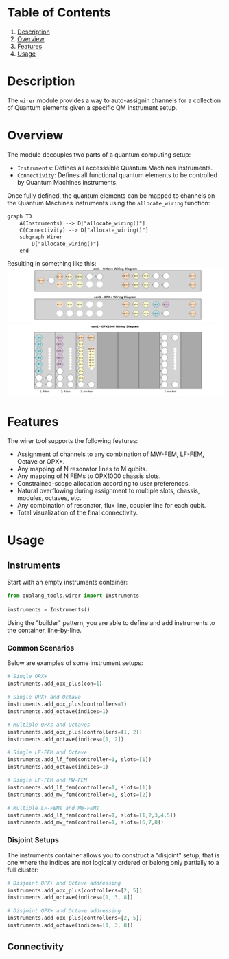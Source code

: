 # Table of Contents
1. [Description](#Description)
2. [Overview](#Overview)
3. [Features](#Features)
4. [Usage](#Usage)

# Description
The `wirer` module provides a way to auto-assignin channels for a collection of Quantum elements given a specific QM instrument setup.

# Overview
The module decouples two parts of a quantum computing setup:
 - `Instruments`: Defines all accesssible Quantum Machines instruments.
 - `Connectivity`: Defines all functional quantum elements to be controlled by Quantum Machines instruments.

Once fully defined, the quantum elements can be mapped to channels on the Quantum Machines instruments using the `allocate_wiring` function:
```mermaid
graph TD
    A(Instruments) --> D["allocate_wiring()"]
    C(Connectivity) --> D["allocate_wiring()"]
    subgraph Wirer
        D["allocate_wiring()"]
    end
```
Resulting in something like this:
![octave example](.img/overview_octave.png "Octave Example")
![opx plus example](.img/overview_opx_plus.png "OPX+ Example")
![opx1000 example](.img/overview_opx1000.png "OPX+ Example")
# Features
The wirer tool supports the following features:
 - Assignment of channels to any combination of MW-FEM, LF-FEM, Octave or OPX+.
 - Any mapping of N resonator lines to M qubits.
 - Any mapping of N FEMs to OPX1000 chassis slots.
 - Constrained-scope allocation according to user preferences.
 - Natural overflowing during assignment to multiple slots, chassis, modules, octaves, etc.
 - Any combination of resonator, flux line, coupler line for each qubit.
 - Total visualization of the final connectivity.

# Usage
## Instruments
Start with an empty instruments container:
```python
from qualang_tools.wirer import Instruments

instruments = Instruments()
```
Using the "builder" pattern, you are able to define and add instruments to the container, line-by-line. 

### Common Scenarios
Below are examples of some instrument setups:
```python
# Single OPX+
instruments.add_opx_plus(con=1)
```
```python
# Single OPX+ and Octave
instruments.add_opx_plus(controllers=1)
instruments.add_octave(indices=1)
```
```python
# Multiple OPXs and Octaves
instruments.add_opx_plus(controllers=[1, 2])
instruments.add_octave(indices=[1, 2])
```
```python
# Single LF-FEM and Octave
instruments.add_lf_fem(controller=1, slots=[1])
instruments.add_octave(indices=1)
```
```python
# Single LF-FEM and MW-FEM
instruments.add_lf_fem(controller=1, slots=[1])
instruments.add_mw_fem(controller=1, slots=[2])
```
```python
# Multiple LF-FEMs and MW-FEMs
instruments.add_lf_fem(controller=1, slots=[1,2,3,4,5])
instruments.add_mw_fem(controller=1, slots=[6,7,8])
```

### Disjoint Setups
The instruments container allows you to construct a "disjoint" setup, that is one where the indices are not logically ordered or belong only partially to a full cluster:
```python
# Disjoint OPX+ and Octave addressing
instruments.add_opx_plus(controllers=[2, 5])
instruments.add_octave(indices=[1, 3, 8])
```
```python
# Disjoint OPX+ and Octave addressing
instruments.add_opx_plus(controllers=[2, 5])
instruments.add_octave(indices=[1, 3, 8])
```

## Connectivity
